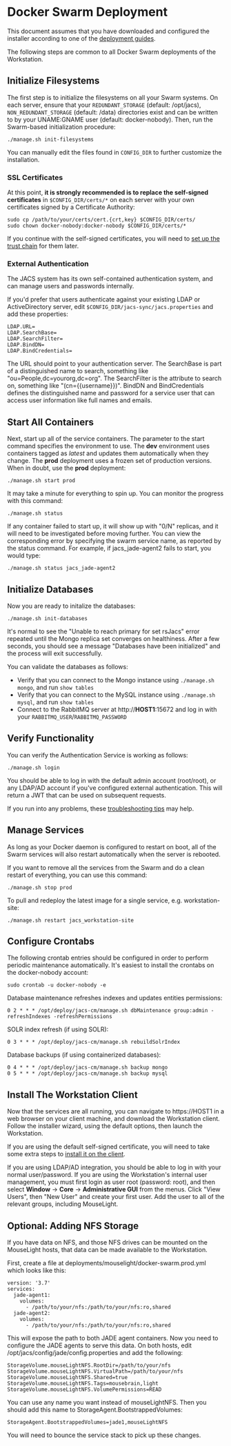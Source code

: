 # Docker Swarm Deployment

This document assumes that you have downloaded and configured the installer according to one of the [deployment guides](../README.md). 

The following steps are common to all Docker Swarm deployments of the Workstation.


## Initialize Filesystems

The first step is to initialize the filesystems on all your Swarm systems. On each server, ensure that your `REDUNDANT_STORAGE` (default: /opt/jacs), `NON_REDUNDANT_STORAGE` (default: /data) directories exist and can be written to by your UNAME:GNAME user (default: docker-nobody). Then, run the Swarm-based initialization procedure:
```
./manage.sh init-filesystems
```

You can manually edit the files found in `CONFIG_DIR` to further customize the installation. 


### SSL Certificates

At this point, **it is strongly recommended is to replace the self-signed certificates** in `$CONFIG_DIR/certs/*` on each server with your own certificates signed by a Certificate Authority:
```
sudo cp /path/to/your/certs/cert.{crt,key} $CONFIG_DIR/certs/
sudo chown docker-nobody:docker-nobody $CONFIG_DIR/certs/*
```

If you continue with the self-signed certificates, you will need to [set up the trust chain](SelfSignedCerts.md) for them later.


### External Authentication

The JACS system has its own self-contained authentication system, and can manage users and passwords internally.

If you'd prefer that users authenticate against your existing LDAP or ActiveDirectory server, edit `$CONFIG_DIR/jacs-sync/jacs.properties` and add these properties:
```
LDAP.URL=
LDAP.SearchBase=
LDAP.SearchFilter=
LDAP.BindDN=
LDAP.BindCredentials=
```

The URL should point to your authentication server. The SearchBase is part of a distinguished name to search, something like "ou=People,dc=yourorg,dc=org". The SearchFilter is the attribute to search on, something like "(cn={{username}})". BindDN and BindCredentials defines the distinguished name and password for a service user that can access user information like full names and emails.


## Start All Containers

Next, start up all of the service containers. The parameter to the start command specifies the environment to use. The **dev** environment uses containers tagged as *latest* and updates them automatically when they change. The **prod** deployment uses a frozen set of production versions. When in doubt, use the **prod** deployment:
```
./manage.sh start prod
```

It may take a minute for everything to spin up. You can monitor the progress with this command:
```
./manage.sh status
```

If any container failed to start up, it will show up with "0/N" replicas, and it will need to be investigated before moving further. You can view the corresponding error by specifying the swarm service name, as reported by the status command. For example, if jacs_jade-agent2 fails to start, you would type:
```
./manage.sh status jacs_jade-agent2
```


## Initialize Databases

Now you are ready to initalize the databases:
```
./manage.sh init-databases
```
It's normal to see the "Unable to reach primary for set rsJacs" error repeated until the Mongo replica set converges on healthiness. After a few seconds, you should see a message "Databases have been initialized" and the process will exit successfully.

You can validate the databases as follows:
* Verify that you can connect to the Mongo instance using `./manage.sh mongo`, and run `show tables`
* Verify that you can connect to the MySQL instance using `./manage.sh mysql`, and run `show tables`
* Connect to the RabbitMQ server at http://**HOST1**:15672 and log in with your `RABBITMQ_USER`/`RABBITMQ_PASSWORD`


## Verify Functionality

You can verify the Authentication Service is working as follows:

```
./manage.sh login
```

You should be able to log in with the default admin account (root/root), or any LDAP/AD account if you've configured external authentication. This will return a JWT that can be used on subsequent requests.

If you run into any problems, these [troubleshooting tips](Troubleshooting.md) may help.


## Manage Services

As long as your Docker daemon is configured to restart on boot, all of the Swarm services will also restart automatically when the server is rebooted.

If you want to remove all the services from the Swarm and do a clean restart of everything, you can use this command:
```
./manage.sh stop prod
```

To pull and redeploy the latest image for a single service, e.g. workstation-site:
```
./manage.sh restart jacs_workstation-site
```

## Configure Crontabs

The following crontab entries should be configured in order to perform periodic maintenance automatically. It's easiest to install the crontabs on the docker-nobody account:

```
sudo crontab -u docker-nobody -e
```

Database maintenance refreshes indexes and updates entities permissions:
```
0 2 * * * /opt/deploy/jacs-cm/manage.sh dbMaintenance group:admin -refreshIndexes -refreshPermissions
```

SOLR index refresh (if using SOLR):
```
0 3 * * * /opt/deploy/jacs-cm/manage.sh rebuildSolrIndex
```


Database backups (if using containerized databases):
```
0 4 * * * /opt/deploy/jacs-cm/manage.sh backup mongo
0 5 * * * /opt/deploy/jacs-cm/manage.sh backup mysql
```


## Install The Workstation Client

Now that the services are all running, you can navigate to https://HOST1 in a web browser on your client machine, and download the Workstation client. Follow the installer wizard, using the default options, then launch the Workstation.

If you are using the default self-signed certificate, you will need to take some extra steps to [install it on the client](SelfSignedCerts.md).

If you are using LDAP/AD integration, you should be able to log in with your normal user/password. If you are using the Workstation's internal user management, you must first login as user root (password: root), and then select **Window** → **Core** → **Administrative GUI** from the menus. Click "View Users", then "New User" and create your first user. Add the user to all of the relevant groups, including MouseLight.


## Optional: Adding NFS Storage

If you have data on NFS, and those NFS drives can be mounted on the MouseLight hosts, that data can be made available to the Workstation.

First, create a file at deployments/mouselight/docker-swarm.prod.yml which looks like this:
```
version: '3.7'
services:
  jade-agent1:
    volumes:
      - /path/to/your/nfs:/path/to/your/nfs:ro,shared
  jade-agent2:
    volumes:
      - /path/to/your/nfs:/path/to/your/nfs:ro,shared
```

This will expose the path to both JADE agent containers. Now you need to configure the JADE agents to serve this data. On both hosts, edit /opt/jacs/config/jade/config.properties and add the following:

```
StorageVolume.mouseLightNFS.RootDir=/path/to/your/nfs
StorageVolume.mouseLightNFS.VirtualPath=/path/to/your/nfs
StorageVolume.mouseLightNFS.Shared=true
StorageVolume.mouseLightNFS.Tags=mousebrain,light
StorageVolume.mouseLightNFS.VolumePermissions=READ
```

You can use any name you want instead of mouseLightNFS. Then you should add this name to StorageAgent.BootstrappedVolumes:
```
StorageAgent.BootstrappedVolumes=jade1,mouseLightNFS
```

You will need to bounce the service stack to pick up these changes.

